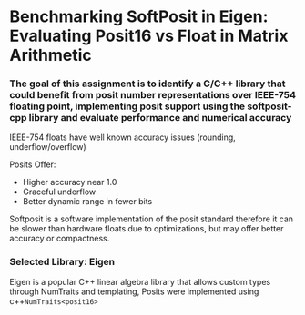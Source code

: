 
# Benchmarking SoftPosit in Eigen: Evaluating Posit16 vs Float in Matrix Arithmetic  

### The goal of this assignment is to identify a C/C++ library that could benefit from posit number representations over IEEE-754 floating point, implementing posit support using the softposit-cpp library and evaluate performance and numerical accuracy

IEEE-754 floats have well known accuracy issues (rounding, underflow/overflow)

Posits Offer:
 - Higher accuracy near 1.0
 - Graceful underflow
 - Better dynamic range in fewer bits

Softposit is a software implementation of the posit standard therefore it can be slower than hardware floats due to optimizations,
but may offer better accuracy or compactness.

### Selected Library: Eigen

Eigen is a popular C++ linear algebra library that allows custom types through NumTraits and templating,
Posits were implemented using c++```NumTraits<posit16>```